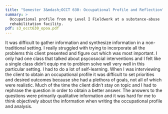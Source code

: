 ```yaml
---
title: "Semester 3&mdash;OCCT 630: Occupational Profile and Reflection"
summary: >
  Occupational profile from my Level I Fieldwork at a substance-abuse
  rehabilitation facility.
pdf: s3_occt630_opoa.pdf
---
```

It was difficult to gather information and synthesize information in a
non-traditional setting. I really struggled with trying to incorporate all
the problems this client presented and figure out which was most important.
I only had one class that talked about psycosocial interventions and I felt
like a single class didn’t equip me to problem solve well very well in this
particular setting. I had to do a lot of self-learning. When I was
interviewing the client to obtain an occupational profile it was difficult
to set priorities and desired outcomes because she had a plethora of goals,
not all of which were realistic. Much of the time the client didn’t stay on
topic and I had to rephrase the question in order to obtain a better answer.
The answers to the questions were primarily qualitative information and it
was hard for me to think objectively about the information when writing the
occupational profile and analysis.
